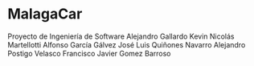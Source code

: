 ﻿# MalagaCar
Proyecto de Ingeniería de Software
Alejandro Gallardo 
Kevin Nicolás Martellotti
Alfonso García Gálvez
José Luis Quiñones Navarro
Alejandro Postigo Velasco
Francisco Javier Gomez Barroso
